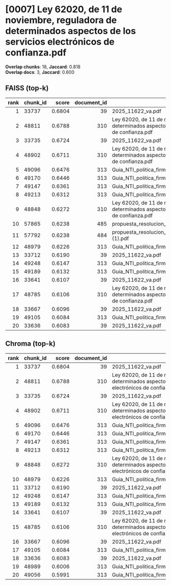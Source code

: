 # [0007] Ley 62020, de 11 de noviembre, reguladora de determinados aspectos de los servicios electrónicos de confianza.pdf

**Overlap chunks**: 18, **Jaccard**: 0.818  
**Overlap docs**: 3, **Jaccard**: 0.600

## FAISS (top-k)
rank | chunk_id | score | document_id | title
---:|---|---:|---:|---
1 | 33737 | 0.6804 | 39 | 2025_11622_va.pdf
2 | 48811 | 0.6788 | 310 | Ley 62020, de 11 de noviembre, reguladora de determinados aspectos de los servicios electrónicos de confianza.pdf
3 | 33735 | 0.6724 | 39 | 2025_11622_va.pdf
4 | 48902 | 0.6711 | 310 | Ley 62020, de 11 de noviembre, reguladora de determinados aspectos de los servicios electrónicos de confianza.pdf
5 | 49096 | 0.6476 | 313 | Guia_NTI_politica_firma_electr_PDF_2ed_2017.pdf
6 | 49170 | 0.6446 | 313 | Guia_NTI_politica_firma_electr_PDF_2ed_2017.pdf
7 | 49147 | 0.6361 | 313 | Guia_NTI_politica_firma_electr_PDF_2ed_2017.pdf
8 | 49213 | 0.6312 | 313 | Guia_NTI_politica_firma_electr_PDF_2ed_2017.pdf
9 | 48848 | 0.6272 | 310 | Ley 62020, de 11 de noviembre, reguladora de determinados aspectos de los servicios electrónicos de confianza.pdf
10 | 57865 | 0.6238 | 485 | propuesta_resolucion_provisional_psam_ii_firmado.pdf
11 | 57792 | 0.6238 | 484 | propuesta_resolucion_provisional_psam_ii_firmado (1).pdf
12 | 48979 | 0.6226 | 313 | Guia_NTI_politica_firma_electr_PDF_2ed_2017.pdf
13 | 33712 | 0.6190 | 39 | 2025_11622_va.pdf
14 | 49248 | 0.6147 | 313 | Guia_NTI_politica_firma_electr_PDF_2ed_2017.pdf
15 | 49189 | 0.6132 | 313 | Guia_NTI_politica_firma_electr_PDF_2ed_2017.pdf
16 | 33641 | 0.6107 | 39 | 2025_11622_va.pdf
17 | 48785 | 0.6106 | 310 | Ley 62020, de 11 de noviembre, reguladora de determinados aspectos de los servicios electrónicos de confianza.pdf
18 | 33667 | 0.6096 | 39 | 2025_11622_va.pdf
19 | 49105 | 0.6084 | 313 | Guia_NTI_politica_firma_electr_PDF_2ed_2017.pdf
20 | 33636 | 0.6083 | 39 | 2025_11622_va.pdf

## Chroma (top-k)
rank | chunk_id | score | document_id | title
---:|---|---:|---:|---
1 | 33737 | 0.6804 | 39 | 2025_11622_va.pdf
2 | 48811 | 0.6788 | 310 | Ley 62020, de 11 de noviembre, reguladora de determinados aspectos de los servicios electrónicos de confianza.pdf
3 | 33735 | 0.6724 | 39 | 2025_11622_va.pdf
4 | 48902 | 0.6711 | 310 | Ley 62020, de 11 de noviembre, reguladora de determinados aspectos de los servicios electrónicos de confianza.pdf
5 | 49096 | 0.6476 | 313 | Guia_NTI_politica_firma_electr_PDF_2ed_2017.pdf
6 | 49170 | 0.6446 | 313 | Guia_NTI_politica_firma_electr_PDF_2ed_2017.pdf
7 | 49147 | 0.6361 | 313 | Guia_NTI_politica_firma_electr_PDF_2ed_2017.pdf
8 | 49213 | 0.6312 | 313 | Guia_NTI_politica_firma_electr_PDF_2ed_2017.pdf
9 | 48848 | 0.6272 | 310 | Ley 62020, de 11 de noviembre, reguladora de determinados aspectos de los servicios electrónicos de confianza.pdf
10 | 48979 | 0.6226 | 313 | Guia_NTI_politica_firma_electr_PDF_2ed_2017.pdf
11 | 33712 | 0.6190 | 39 | 2025_11622_va.pdf
12 | 49248 | 0.6147 | 313 | Guia_NTI_politica_firma_electr_PDF_2ed_2017.pdf
13 | 49189 | 0.6132 | 313 | Guia_NTI_politica_firma_electr_PDF_2ed_2017.pdf
14 | 33641 | 0.6107 | 39 | 2025_11622_va.pdf
15 | 48785 | 0.6106 | 310 | Ley 62020, de 11 de noviembre, reguladora de determinados aspectos de los servicios electrónicos de confianza.pdf
16 | 33667 | 0.6096 | 39 | 2025_11622_va.pdf
17 | 49105 | 0.6084 | 313 | Guia_NTI_politica_firma_electr_PDF_2ed_2017.pdf
18 | 33636 | 0.6083 | 39 | 2025_11622_va.pdf
19 | 48989 | 0.6006 | 313 | Guia_NTI_politica_firma_electr_PDF_2ed_2017.pdf
20 | 49056 | 0.5991 | 313 | Guia_NTI_politica_firma_electr_PDF_2ed_2017.pdf
